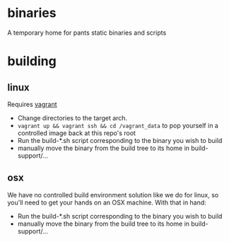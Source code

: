 binaries
========

A temporary home for pants static binaries and scripts

building
========

linux
-----

Requires [vagrant](https://www.vagrantup.com/)

+ Change directories to the target arch.
+ `vagrant up && vagrant ssh && cd /vagrant_data` to pop yourself in a controlled image back at this repo's root
+ Run the build-\*.sh script corresponding to the binary you wish to build
+ manually move the binary from the build tree to its home in build-support/...

osx
---

We have no controlled build environment solution like we do for linux, so you'll need to get your hands on an OSX machine.  With that in hand:

+ Run the build-\*.sh script corresponding to the binary you wish to build
+ manually move the binary from the build tree to its home in build-support/...
